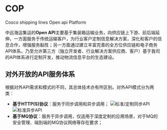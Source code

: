 # COP
Cosco shipping lines Open api Platform

中远海运集运的**Open API**主要基于集装箱运输业务，向供应链上下游、前后端延伸，一方面服务于传统运输客户，为行业客户定制信息解决方案，深化和客户的信息合作，增强服务黏性；另一方面通过建立丰富完善的全方位供应链和电子商务API体系，乃至允许第三方（独立开发者、行业解决方案供应商、客户）基于我司的API体系进行定制开发，推动物流信息平台的生态建设。

## 对外开放的API服务体系
根据对外API需求和模式的不同，其总体技术亦有所区别。对外API模式分为两类：
* **基于HTTP(S)协议**：服务于同步调用和异步调用；
![标准/定制同步API](https://github.com/Chenjp/COP/blob/master/docs/images/overview_001.png)
![标准异步API](https://github.com/Chenjp/COP/blob/master/docs/images/overview_002.png)
* **基于MQ协议**：服务于异步调用，仅适用于深度定制的应用场景，对于MQ的安全管理、端到端的MQ协议网络等存在要求；

